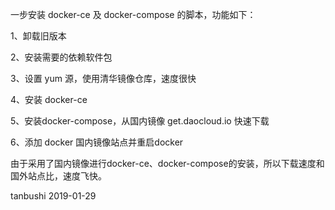 一步安装 docker-ce 及 docker-compose 的脚本，功能如下：

1、卸载旧版本

2、安装需要的依赖软件包

3、设置 yum 源，使用清华镜像仓库，速度很快

4、安装 docker-ce

5、安装docker-compose，从国内镜像 get.daocloud.io 快速下载

6、添加 docker 国内镜像站点并重启docker

由于采用了国内镜像进行docker-ce、docker-compose的安装，所以下载速度和国外站点比，速度飞快。

tanbushi 2019-01-29
